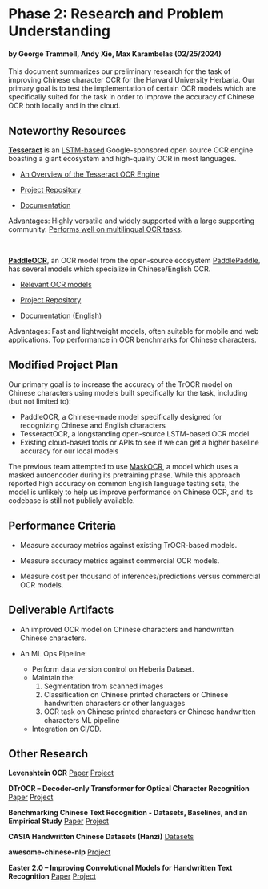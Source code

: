 # Phase 2: Research and Problem Understanding

#### by George Trammell, Andy Xie, Max Karambelas (02/25/2024)

This document summarizes our preliminary research for the task of improving Chinese character OCR for the Harvard University Herbaria. Our primary goal is to test the implementation of certain OCR models which are specifically suited for the task in order to improve the accuracy of Chinese OCR both locally and in the cloud.


## Noteworthy Resources

<u>**Tesseract**</u> is an [LSTM-based](https://colah.github.io/posts/2015-08-Understanding-LSTMs/) Google-sponsored open source OCR engine boasting a giant ecosystem and high-quality OCR in most languages.

-   [An Overview of the Tesseract OCR Engine](https://static.googleusercontent.com/media/research.google.com/en//pubs/archive/33418.pdf)
    
-   [Project Repository](https://github.com/tesseract-ocr/tesseract)
    
-   [Documentation](https://tesseract-ocr.github.io/tessdoc/Command-Line-Usage.html#simplest-invocation-to-ocr-an-image)
  
Advantages: Highly versatile and widely supported with a large supporting community. [Performs well on multilingual OCR tasks](https://dl.acm.org/doi/abs/10.1145/1577802.1577804).

<br />

<u>**PaddleOCR**</u>, an OCR model from the open-source ecosystem [PaddlePaddle](https://www.paddlepaddle.org.cn/en), has several models which specialize in Chinese/English OCR.

-   [Relevant OCR models](https://aistudio.baidu.com/modelsoverview?task=Optical%20Character%20Recognition&sortBy=weight)
    
-   [Project Repository](https://github.com/PaddlePaddle/PaddleOCR)
    
-   [Documentation (English)](https://github.com/PaddlePaddle/PaddleOCR/blob/release/2.7/README_en.md)
    
Advantages: Fast and lightweight models, often suitable for mobile and web applications. Top performance in OCR benchmarks for Chinese characters.


## Modified Project Plan

Our primary goal is to increase the accuracy of the TrOCR model on Chinese characters using models built specifically for the task, including (but not limited to):
- PaddleOCR, a Chinese-made model specifically designed for recognizing Chinese and English characters
- TesseractOCR, a longstanding open-source LSTM-based OCR model
- Existing cloud-based tools or APIs to see if we can get a higher baseline accuracy for our local models

The previous team attempted to use [MaskOCR](https://arxiv.org/pdf/2206.00311.pdf), a model which uses a masked autoencoder during its pretraining phase. While this approach reported high accuracy on common English language testing sets, the model is unlikely to help us improve performance on Chinese OCR, and its codebase is still not publicly available.
    

## Performance Criteria

-   Measure accuracy metrics against existing TrOCR-based models.
    
-   Measure accuracy metrics against commercial OCR models.
    
-   Measure cost per thousand of inferences/predictions versus commercial OCR models.
    

## Deliverable Artifacts

- An improved OCR model on Chinese characters and handwritten Chinese characters.
    
- An ML Ops Pipeline:
	- Perform data version control on Heberia Dataset.
	- Maintain the:
		1. Segmentation from scanned images
		2. Classification on Chinese printed characters or Chinese handwritten characters or other languages
		3. OCR task on Chinese printed characters or Chinese handwritten characters ML pipeline
	- Integration on CI/CD.
    

## Other Research

**Levenshtein OCR**
[Paper](https://arxiv.org/pdf/2209.03594v2.pdf)
[Project](https://github.com/AlibabaResearch/AdvancedLiterateMachinery/tree/main/OCR/LevOCR)
<br />

**DTrOCR – Decoder-only Transformer for Optical Character Recognition**
[Paper](https://arxiv.org/pdf/2308.15996v1.pdf)
[Project](https://github.com/Swall0w/dtrocr)
<br />

**Benchmarking Chinese Text Recognition - Datasets, Baselines, and an Empirical Study**
[Paper](https://arxiv.org/pdf/2112.15093.pdf)
[Project](https://github.com/FudanVI/benchmarking-chinese-text-recognition)
<br />

**CASIA Handwritten Chinese Datasets (Hanzi)**
[Datasets](https://www.kaggle.com/datasets/pascalbliem/handwritten-chinese-character-hanzi-datasets)
<br />

**awesome-chinese-nlp**
[Project](https://github.com/crownpku/awesome-chinese-nlp)
<br />

**Easter 2.0 – Improving Convolutional Models for Handwritten Text Recognition**
[Paper](https://arxiv.org/pdf/2205.14879v1.pdf)
[Project](https://github.com/kartikgill/easter2)